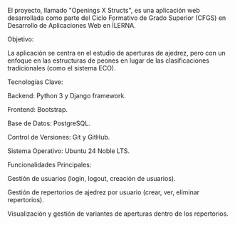 El proyecto, llamado "Openings X Structs", 
es una aplicación web desarrollada como parte 
del Ciclo Formativo de Grado Superior (CFGS) 
en Desarrollo de Aplicaciones Web en İLERNA.    

Objetivo:

La aplicación se centra en el estudio de aperturas de ajedrez, 
pero con un enfoque en las estructuras de peones en lugar de las 
clasificaciones tradicionales (como el sistema ECO).    

Tecnologías Clave:

Backend: Python 3 y Django framework.    

Frontend: Bootstrap.    

Base de Datos: PostgreSQL.    

Control de Versiones: Git y GitHub.    

Sistema Operativo: Ubuntu 24 Noble LTS.    

Funcionalidades Principales:

Gestión de usuarios (login, logout, creación de usuarios).    

Gestión de repertorios de ajedrez por usuario (crear, ver, eliminar repertorios).    

Visualización y gestión de variantes de aperturas dentro de los repertorios.
